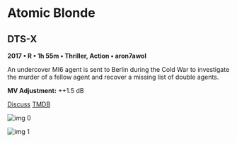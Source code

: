 # Atomic Blonde

## DTS-X

**2017 • R • 1h 55m • Thriller, Action • aron7awol**

An undercover MI6 agent is sent to Berlin during the Cold War to investigate the murder of a fellow agent and recover a missing list of double agents.

**MV Adjustment:** ++1.5 dB

[Discuss](https://www.avsforum.com/threads/bass-eq-for-filtered-movies.2995212/post-56740162)  [TMDB](341013)

![img 0](https://i.imgur.com/n3TmTuI.jpg)

![img 1](https://i.imgur.com/KRsNIic.jpg)

